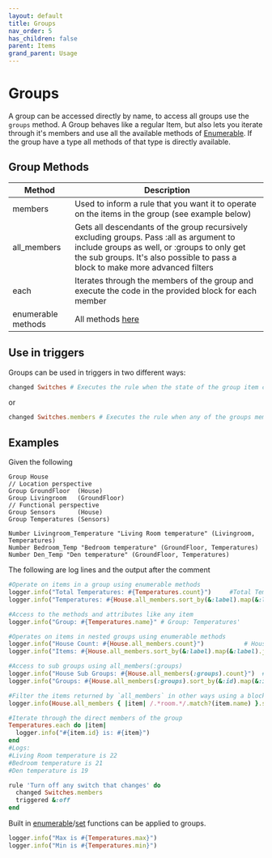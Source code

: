```yaml
---
layout: default
title: Groups
nav_order: 5
has_children: false
parent: Items
grand_parent: Usage
---
```


# Groups

A group can be accessed directly by name, to access all groups use the `groups` method. A Group behaves like a regular Item, but also lets you iterate through it's members and use all the available methods of 
[Enumerable](https://ruby-doc.org/core-2.5.0/Enumerable.html). If the group have a type all methods of that type is directly available.


## Group Methods

| Method             | Description                                                                                     |
| ------------------ | ----------------------------------------------------------------------------------------------- |
| members            | Used to inform a rule that you want it to operate on the items in the group (see example below) |
| all_members        | Gets all descendants of the group recursively excluding groups. Pass :all as argument to include groups as well, or :groups to only get the sub groups. It's also possible to pass a block to make more advanced filters |
| each               | Iterates through the members of the group and execute the code in the provided block for each member |
| enumerable methods | All methods [here](https://ruby-doc.org/core-2.5.0/Enumerable.html)                             |

## Use in triggers

Groups can be used in triggers in two different ways:

```ruby
changed Switches # Executes the rule when the state of the group item changes
```
or

```ruby
changed Switches.members # Executes the rule when any of the groups members changes its state
```


## Examples

Given the following

```
Group House
// Location perspective
Group GroundFloor  (House)
Group Livingroom   (GroundFloor)
// Functional perspective
Group Sensors      (House)
Group Temperatures (Sensors)

Number Livingroom_Temperature "Living Room temperature" (Livingroom, Temperatures)
Number Bedroom_Temp "Bedroom temperature" (GroundFloor, Temperatures)
Number Den_Temp "Den temperature" (GroundFloor, Temperatures)
```

The following are log lines and the output after the comment

```ruby
#Operate on items in a group using enumerable methods
logger.info("Total Temperatures: #{Temperatures.count}")     #Total Temperatures: 3'
logger.info("Temperatures: #{House.all_members.sort_by(&:label).map(&:label).join(', ')}") #Temperatures: Bedroom temperature, Den temperature, Living Room temperature' 

#Access to the methods and attributes like any item
logger.info("Group: #{Temperatures.name}" # Group: Temperatures'

#Operates on items in nested groups using enumerable methods
logger.info("House Count: #{House.all_members.count}")           # House Count: 3
logger.info("Items: #{House.all_members.sort_by(&:label).map(&:label).join(', ')}")  # Items: Bedroom temperature, Den temperature, Living Room temperature

#Access to sub groups using all_members(:groups)
logger.info("House Sub Groups: #{House.all_members(:groups).count}")  # House Sub Groups: 4
logger.info("Groups: #{House.all_members(:groups).sort_by(&:id).map(&:id).join(', ')}")  # Groups: GroundFloor, Livingroom, Sensors, Temperatures

#Filter the items returned by `all_members` in other ways using a block
logger.info(House.all_members { |item| /.*room.*/.match?(item.name) }.sort_by(&:name).map(&:name).join(', ')) # Bedroom_Temp, Livingroom, Livingroom_Temperature

#Iterate through the direct members of the group
Temperatures.each do |item|
  logger.info("#{item.id} is: #{item}")
end
#Logs:
#Living Room temperature is 22
#Bedroom temperature is 21
#Den temperature is 19

```


```ruby
rule 'Turn off any switch that changes' do
  changed Switches.members
  triggered &:off
end
```

Built in [enumerable](https://ruby-doc.org/core-2.5.1/Enumerable.html)/[set](https://ruby-doc.org/stdlib-2.5.1/libdoc/set/rdoc/Set.html) functions can be applied to groups.  
```ruby
logger.info("Max is #{Temperatures.max}")
logger.info("Min is #{Temperatures.min}")
```
